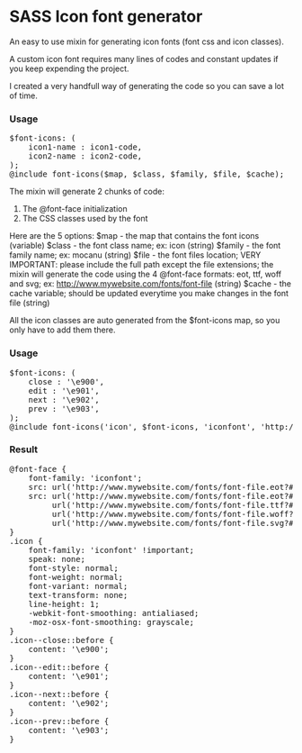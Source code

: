 # SASS Icon font generator

An easy to use mixin for generating icon fonts (font css and icon classes).

A custom icon font requires many lines of codes and constant updates if you keep expending the project.

I created a very handfull way of generating the code so you can save a lot of time.

<h3>Usage</h3>

<pre>
$font-icons: (
	icon1-name : icon1-code,
	icon2-name : icon2-code,
);
@include font-icons($map, $class, $family, $file, $cache);
</pre>

The mixin will generate 2 chunks of code:

1. The @font-face initialization
2. The CSS classes used by the font

Here are the 5 options:
$map    - the map that contains the font icons (variable)
$class  - the font class name; ex: icon (string)
$family - the font family name; ex: mocanu (string)
$file   - the font files location; VERY IMPORTANT: please include the full path except the file extensions; the mixin will generate the code using the 4 @font-face formats: eot, ttf, woff and svg; ex: http://www.mywebsite.com/fonts/font-file (string)
$cache  - the cache variable; should be updated everytime you make changes in the font file (string)

All the icon classes are auto generated from the $font-icons map, so you only have to add them there.

<h3>Usage</h3>

<pre>
$font-icons: (
	close : '\e900',
	edit : '\e901',
	next : '\e902',
	prev : '\e903',
);
@include font-icons('icon', $font-icons, 'iconfont', 'http://www.mywebsite.com/fonts/font-file', 'vi573');
</pre>

<h3>Result</h3>

<pre>
@font-face {
	font-family: 'iconfont';
	src: url('http://www.mywebsite.com/fonts/font-file.eot?#vi573');
	src: url('http://www.mywebsite.com/fonts/font-file.eot?#vi573#iefix') format('embedded-opentype'),
	     url('http://www.mywebsite.com/fonts/font-file.ttf?#vi573') format('truetype'),
	     url('http://www.mywebsite.com/fonts/font-file.woff?#vi573') format('woff'),
	     url('http://www.mywebsite.com/fonts/font-file.svg?#vi573#dreamstime') format('svg');
}
.icon {
    font-family: 'iconfont' !important;
    speak: none;
    font-style: normal;
    font-weight: normal;
    font-variant: normal;
    text-transform: none;
    line-height: 1;
    -webkit-font-smoothing: antialiased;
    -moz-osx-font-smoothing: grayscale;
}
.icon--close::before {
    content: '\e900';
}
.icon--edit::before {
    content: '\e901';
}
.icon--next::before {
    content: '\e902';
}
.icon--prev::before {
    content: '\e903';
}
</pre>
